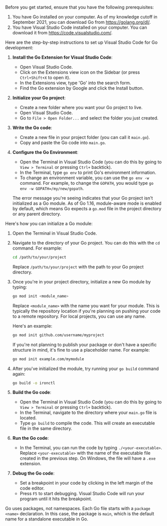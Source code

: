 Before you get started, ensure that you have the following prerequisites:

1. You have Go installed on your computer. As of my knowledge cutoff in September 2021, you can download Go from https://golang.org/dl/.
2. You have Visual Studio Code installed on your computer. You can download it from https://code.visualstudio.com/.

Here are the step-by-step instructions to set up Visual Studio Code for Go development:

1. **Install the Go Extension for Visual Studio Code**:
   - Open Visual Studio Code.
   - Click on the Extensions view icon on the Sidebar (or press `Ctrl+Shift+X` to open it).
   - In the Extensions view, type 'Go' into the search form.
   - Find the Go extension by Google and click the Install button.

2. **Initialize your Go project**:
   - Create a new folder where you want your Go project to live.
   - Open Visual Studio Code.
   - Go to `File > Open Folder...` and select the folder you just created.

3. **Write the Go code**:
   - Create a new file in your project folder (you can call it `main.go`).
   - Copy and paste the Go code into `main.go`.

4. **Configure the Go Environment**:
   - Open the Terminal in Visual Studio Code (you can do this by going to `View > Terminal` or pressing `Ctrl+` backtick).
   - In the Terminal, type `go env` to print Go's environment information.
   - To change an environment variable, you can use the `go env -w` command. For example, to change the `GOPATH`, you would type `go env -w GOPATH=/my/new/gopath`. 
   
   
   
   
   
   
   
   The error message you're seeing indicates that your Go project isn't initialized as a Go module. As of Go 1.16, module-aware mode is enabled by default, which means Go expects a `go.mod` file in the project directory or any parent directory.

Here's how you can initialize a Go module:

1. Open the Terminal in Visual Studio Code.

2. Navigate to the directory of your Go project. You can do this with the `cd` command. For example:

   ```bash
   cd /path/to/your/project
   ```

   Replace `/path/to/your/project` with the path to your Go project directory.

3. Once you're in your project directory, initialize a new Go module by typing:

   ```bash
   go mod init <module_name>
   ```

   Replace `<module_name>` with the name you want for your module. This is typically the repository location if you're planning on pushing your code to a remote repository. For local projects, you can use any name.

   Here's an example:

   ```bash
   go mod init github.com/username/myproject
   ```

   If you're not planning to publish your package or don't have a specific structure in mind, it's fine to use a placeholder name. For example:

   ```bash
   go mod init example.com/mymodule
   ```

4. After you've initialized the module, try running your `go build` command again:

   ```bash
   go build -o ironctl
   ```

   


5. **Build the Go code**:
   - Open the Terminal in Visual Studio Code (you can do this by going to `View > Terminal` or pressing `Ctrl+` backtick).
   - In the Terminal, navigate to the directory where your `main.go` file is located.
   - Type `go build` to compile the code. This will create an executable file in the same directory.

6. **Run the Go code**:
   - In the Terminal, you can run the code by typing `./<your-executable>`. Replace `<your-executable>` with the name of the executable file created in the previous step. On Windows, the file will have a `.exe` extension.

7. **Debug the Go code**:
   - Set a breakpoint in your code by clicking in the left margin of the code editor.
   - Press `F5` to start debugging. Visual Studio Code will run your program until it hits the breakpoint.

Go uses packages, not namespaces. Each Go file starts with a `package <name>` declaration. In this case, the package is `main`, which is the default name for a standalone executable in Go.
